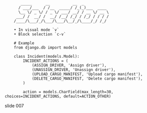            _____      __          __  _
          / ___/___  / /__  _____/ /_(_)___  ____
          \__ \/ _ \/ / _ \/ ___/ __/ / __ \/ __ \
         ___/ /  __/ /  __/ /__/ /_/ / /_/ / / / /
        /____/\___/_/\___/\___/\__/_/\____/_/ /_/

        • In visual mode `v`
        • Block selection `c-v`

        # Example
        from django.db import models

        class Incident(models.Model):
            INCIDENT_ACTIONS = (
                (ASSIGN_DRIVER, 'Assign driver'),
                (UNASSIGN_DRIVER, 'Unassign driver'),
                (UPLOAD_CARGO_MANIFEST, 'Upload cargo manifest'),
                (DELETE_CARGO_MANIFEST, 'Delete cargo manifest'),
            )

            action = models.CharField(max_length=30, choices=INCIDENT_ACTIONS, default=ACTION_OTHER)
















































































slide 007
